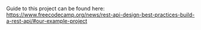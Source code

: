 Guide to this project can be found here: https://www.freecodecamp.org/news/rest-api-design-best-practices-build-a-rest-api/#our-example-project